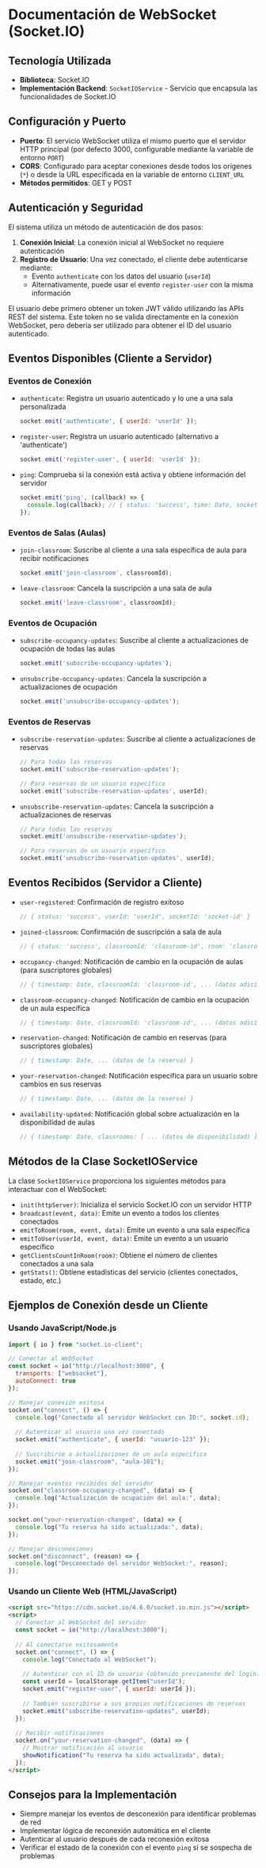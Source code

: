 # Documentación de WebSocket (Socket.IO)

## Tecnología Utilizada
- **Biblioteca**: Socket.IO
- **Implementación Backend**: `SocketIOService` - Servicio que encapsula las funcionalidades de Socket.IO

## Configuración y Puerto
- **Puerto**: El servicio WebSocket utiliza el mismo puerto que el servidor HTTP principal (por defecto 3000, configurable mediante la variable de entorno `PORT`)
- **CORS**: Configurado para aceptar conexiones desde todos los orígenes (`*`) o desde la URL especificada en la variable de entorno `CLIENT_URL`
- **Métodos permitidos**: GET y POST

## Autenticación y Seguridad
El sistema utiliza un método de autenticación de dos pasos:
1. **Conexión Inicial**: La conexión inicial al WebSocket no requiere autenticación
2. **Registro de Usuario**: Una vez conectado, el cliente debe autenticarse mediante:
   - Evento `authenticate` con los datos del usuario (`userId`)
   - Alternativamente, puede usar el evento `register-user` con la misma información

El usuario debe primero obtener un token JWT válido utilizando las APIs REST del sistema. Este token no se valida directamente en la conexión WebSocket, pero debería ser utilizado para obtener el ID del usuario autenticado.

## Eventos Disponibles (Cliente a Servidor)

### Eventos de Conexión
- `authenticate`: Registra un usuario autenticado y lo une a una sala personalizada
  ```javascript
  socket.emit('authenticate', { userId: 'userId' });
  ```

- `register-user`: Registra un usuario autenticado (alternativo a 'authenticate')
  ```javascript
  socket.emit('register-user', { userId: 'userId' });
  ```

- `ping`: Comprueba si la conexión está activa y obtiene información del servidor
  ```javascript
  socket.emit('ping', (callback) => {
    console.log(callback); // { status: 'success', time: Date, socketId: 'socket-id' }
  });
  ```

### Eventos de Salas (Aulas)
- `join-classroom`: Suscribe al cliente a una sala específica de aula para recibir notificaciones
  ```javascript
  socket.emit('join-classroom', classroomId);
  ```

- `leave-classroom`: Cancela la suscripción a una sala de aula
  ```javascript
  socket.emit('leave-classroom', classroomId);
  ```

### Eventos de Ocupación
- `subscribe-occupancy-updates`: Suscribe al cliente a actualizaciones de ocupación de todas las aulas
  ```javascript
  socket.emit('subscribe-occupancy-updates');
  ```

- `unsubscribe-occupancy-updates`: Cancela la suscripción a actualizaciones de ocupación
  ```javascript
  socket.emit('unsubscribe-occupancy-updates');
  ```

### Eventos de Reservas
- `subscribe-reservation-updates`: Suscribe al cliente a actualizaciones de reservas
  ```javascript
  // Para todas las reservas
  socket.emit('subscribe-reservation-updates');
  
  // Para reservas de un usuario específico
  socket.emit('subscribe-reservation-updates', userId);
  ```

- `unsubscribe-reservation-updates`: Cancela la suscripción a actualizaciones de reservas
  ```javascript
  // Para todas las reservas
  socket.emit('unsubscribe-reservation-updates');
  
  // Para reservas de un usuario específico
  socket.emit('unsubscribe-reservation-updates', userId);
  ```

## Eventos Recibidos (Servidor a Cliente)

- `user-registered`: Confirmación de registro exitoso
  ```javascript
  // { status: 'success', userId: 'userId', socketId: 'socket-id' }
  ```

- `joined-classroom`: Confirmación de suscripción a sala de aula
  ```javascript
  // { status: 'success', classroomId: 'classroom-id', room: 'classroom-{id}' }
  ```

- `occupancy-changed`: Notificación de cambio en la ocupación de aulas (para suscriptores globales)
  ```javascript
  // { timestamp: Date, classroomId: 'classroom-id', ... (datos adicionales) }
  ```

- `classroom-occupancy-changed`: Notificación de cambio en la ocupación de un aula específica
  ```javascript
  // { timestamp: Date, classroomId: 'classroom-id', ... (datos adicionales) }
  ```

- `reservation-changed`: Notificación de cambio en reservas (para suscriptores globales)
  ```javascript
  // { timestamp: Date, ... (datos de la reserva) }
  ```

- `your-reservation-changed`: Notificación específica para un usuario sobre cambios en sus reservas
  ```javascript
  // { timestamp: Date, ... (datos de la reserva) }
  ```

- `availability-updated`: Notificación global sobre actualización en la disponibilidad de aulas
  ```javascript
  // { timestamp: Date, classrooms: [ ... (datos de disponibilidad) ] }
  ```

## Métodos de la Clase SocketIOService

La clase `SocketIOService` proporciona los siguientes métodos para interactuar con el WebSocket:

- `init(httpServer)`: Inicializa el servicio Socket.IO con un servidor HTTP
- `broadcast(event, data)`: Emite un evento a todos los clientes conectados
- `emitToRoom(room, event, data)`: Emite un evento a una sala específica
- `emitToUser(userId, event, data)`: Emite un evento a un usuario específico
- `getClientsCountInRoom(room)`: Obtiene el número de clientes conectados a una sala
- `getStats()`: Obtiene estadísticas del servicio (clientes conectados, estado, etc.)

## Ejemplos de Conexión desde un Cliente

### Usando JavaScript/Node.js
```javascript
import { io } from "socket.io-client";

// Conectar al WebSocket
const socket = io("http://localhost:3000", {
  transports: ["websocket"],
  autoConnect: true
});

// Manejar conexión exitosa
socket.on("connect", () => {
  console.log("Conectado al servidor WebSocket con ID:", socket.id);
  
  // Autenticar al usuario una vez conectado
  socket.emit("authenticate", { userId: "usuario-123" });
  
  // Suscribirse a actualizaciones de un aula específica
  socket.emit("join-classroom", "aula-101");
});

// Manejar eventos recibidos del servidor
socket.on("classroom-occupancy-changed", (data) => {
  console.log("Actualización de ocupación del aula:", data);
});

socket.on("your-reservation-changed", (data) => {
  console.log("Tu reserva ha sido actualizada:", data);
});

// Manejar desconexiones
socket.on("disconnect", (reason) => {
  console.log("Desconectado del servidor WebSocket:", reason);
});
```

### Usando un Cliente Web (HTML/JavaScript)
```html
<script src="https://cdn.socket.io/4.6.0/socket.io.min.js"></script>
<script>
  // Conectar al WebSocket del servidor
  const socket = io("http://localhost:3000");
  
  // Al conectarse exitosamente
  socket.on("connect", () => {
    console.log("Conectado al WebSocket");
    
    // Autenticar con el ID de usuario (obtenido previamente del login)
    const userId = localStorage.getItem("userId");
    socket.emit("register-user", { userId: userId });
    
    // También suscribirse a sus propias notificaciones de reservas
    socket.emit("subscribe-reservation-updates", userId);
  });
  
  // Recibir notificaciones
  socket.on("your-reservation-changed", (data) => {
    // Mostrar notificación al usuario
    showNotification("Tu reserva ha sido actualizada", data);
  });
</script>
```

## Consejos para la Implementación
- Siempre manejar los eventos de desconexión para identificar problemas de red
- Implementar lógica de reconexión automática en el cliente
- Autenticar al usuario después de cada reconexión exitosa
- Verificar el estado de la conexión con el evento `ping` si se sospecha de problemas
